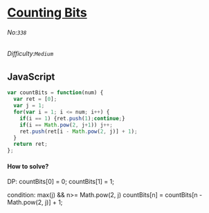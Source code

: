 # [Counting Bits](https://leetcode.com/problems/counting-bits/)
###### No:`338`
###### Difficulty:`Medium`
## JavaScript

```javascript
var countBits = function(num) {
  var ret = [0];
  var j = 1;
  for(var i = 1; i <= num; i++) {
    if(i == 1) {ret.push(1);continue;}
    if(i == Math.pow(2, j+1)) j++;
    ret.push(ret[i - Math.pow(2, j)] + 1);
  }
  return ret;
};
```

#### How to solve?
DP:
countBits[0] = 0;
countBits[1] = 1;

condition: max(j) && n>= Math.pow(2, j)
countBits[n] = countBits[n - Math.pow(2, j)] + 1;
